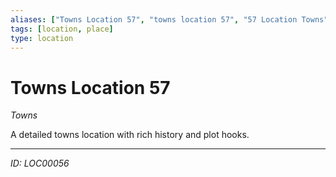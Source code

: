 ```yaml
---
aliases: ["Towns Location 57", "towns location 57", "57 Location Towns"]
tags: [location, place]
type: location
---
```


# Towns Location 57

*Towns*

A detailed towns location with rich history and plot hooks.

---
*ID: LOC00056*